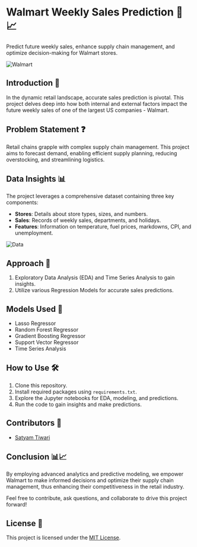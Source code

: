 # Walmart Weekly Sales Prediction 🛒📈

Predict future weekly sales, enhance supply chain management, and optimize decision-making for Walmart stores.

![Walmart](https://appinventiv.com/wp-content/uploads/sites/1/2019/09/Walmart%E2%80%99s-Journey-in-the-Blockchain-Arena-1.png)

## Introduction 🚀

In the dynamic retail landscape, accurate sales prediction is pivotal. This project delves deep into how both internal and external factors impact the future weekly sales of one of the largest US companies - Walmart.

## Problem Statement ❓

Retail chains grapple with complex supply chain management. This project aims to forecast demand, enabling efficient supply planning, reducing overstocking, and streamlining logistics.

## Data Insights 📊

The project leverages a comprehensive dataset containing three key components:
- **Stores**: Details about store types, sizes, and numbers.
- **Sales**: Records of weekly sales, departments, and holidays.
- **Features**: Information on temperature, fuel prices, markdowns, CPI, and unemployment.

![Data](https://i.imgur.com/XuDXqGU.png)

## Approach 📝

1. Exploratory Data Analysis (EDA) and Time Series Analysis to gain insights.
2. Utilize various Regression Models for accurate sales predictions.

## Models Used 🤖

- Lasso Regressor
- Random Forest Regressor
- Gradient Boosting Regressor
- Support Vector Regressor
- Time Series Analysis

## How to Use 🛠️

1. Clone this repository.
2. Install required packages using `requirements.txt`.
3. Explore the Jupyter notebooks for EDA, modeling, and predictions.
4. Run the code to gain insights and make predictions.

## Contributors 👥

- [Satyam Tiwari](https://github.com/Official-Satyam-Tiwari)

## Conclusion 📊📈

By employing advanced analytics and predictive modeling, we empower Walmart to make informed decisions and optimize their supply chain management, thus enhancing their competitiveness in the retail industry.

Feel free to contribute, ask questions, and collaborate to drive this project forward!

## License 📜

This project is licensed under the [MIT License](LICENSE).
